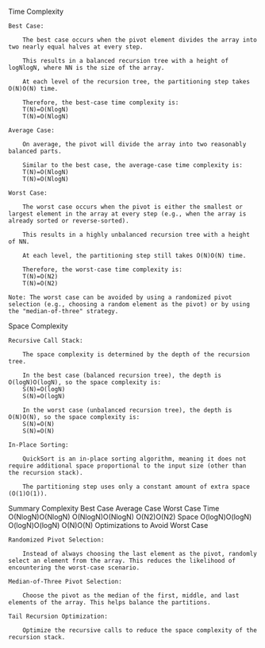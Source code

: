 Time Complexity

    Best Case:

        The best case occurs when the pivot element divides the array into two nearly equal halves at every step.

        This results in a balanced recursion tree with a height of log⁡NlogN, where NN is the size of the array.

        At each level of the recursion tree, the partitioning step takes O(N)O(N) time.

        Therefore, the best-case time complexity is:
        T(N)=O(Nlog⁡N)
        T(N)=O(NlogN)

    Average Case:

        On average, the pivot will divide the array into two reasonably balanced parts.

        Similar to the best case, the average-case time complexity is:
        T(N)=O(Nlog⁡N)
        T(N)=O(NlogN)

    Worst Case:

        The worst case occurs when the pivot is either the smallest or largest element in the array at every step (e.g., when the array is already sorted or reverse-sorted).

        This results in a highly unbalanced recursion tree with a height of NN.

        At each level, the partitioning step still takes O(N)O(N) time.

        Therefore, the worst-case time complexity is:
        T(N)=O(N2)
        T(N)=O(N2)

    Note: The worst case can be avoided by using a randomized pivot selection (e.g., choosing a random element as the pivot) or by using the "median-of-three" strategy.

Space Complexity

    Recursive Call Stack:

        The space complexity is determined by the depth of the recursion tree.

        In the best case (balanced recursion tree), the depth is O(log⁡N)O(logN), so the space complexity is:
        S(N)=O(log⁡N)
        S(N)=O(logN)

        In the worst case (unbalanced recursion tree), the depth is O(N)O(N), so the space complexity is:
        S(N)=O(N)
        S(N)=O(N)

    In-Place Sorting:

        QuickSort is an in-place sorting algorithm, meaning it does not require additional space proportional to the input size (other than the recursion stack).

        The partitioning step uses only a constant amount of extra space (O(1)O(1)).

Summary
Complexity	Best Case	Average Case	Worst Case
Time	O(Nlog⁡N)O(NlogN)	O(Nlog⁡N)O(NlogN)	O(N2)O(N2)
Space	O(log⁡N)O(logN)	O(log⁡N)O(logN)	O(N)O(N)
Optimizations to Avoid Worst Case

    Randomized Pivot Selection:

        Instead of always choosing the last element as the pivot, randomly select an element from the array. This reduces the likelihood of encountering the worst-case scenario.

    Median-of-Three Pivot Selection:

        Choose the pivot as the median of the first, middle, and last elements of the array. This helps balance the partitions.

    Tail Recursion Optimization:

        Optimize the recursive calls to reduce the space complexity of the recursion stack.

